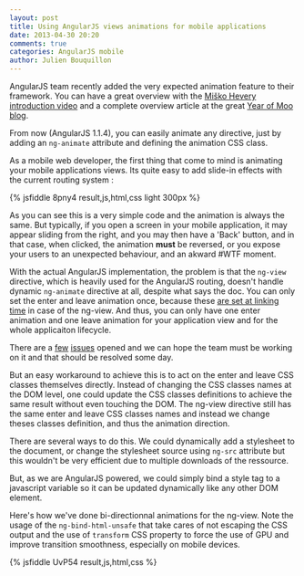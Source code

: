 ```yaml
---
layout: post
title: Using AngularJS views animations for mobile applications
date: 2013-04-30 20:20
comments: true
categories: AngularJS mobile
author: Julien Bouquillon
---
```


AngularJS team recently added the very expected animation feature to their framework. You can have a great overview with the [Miško Hevery introduction video](http://www.youtube.com/watch?v=cF_JsA9KsDM) and a complete overview article at the great [Year of Moo blog](http://www.yearofmoo.com/2013/04/animation-in-angularjs.html).

From now (AngularJS 1.1.4), you can easily animate any directive, just by adding an `ng-animate` attribute and defining the animation CSS class.

As a mobile web developer, the first thing that come to mind is animating your mobile applications views. Its quite easy to add slide-in effects with the current routing system :

{% jsfiddle 8pny4 result,js,html,css light 300px %}

As you can see this is a very simple code and the animation is always the same. But typically, if you open a screen in your mobile application, it may appear sliding from the right, and you may then have a 'Back' button, and in that case, when clicked, the animation **must** be reversed, or you expose your users to an unexpected behaviour, and an akward #WTF moment.

With the actual AngularJS implementation, the problem is that the `ng-view` directive, which is heavily used for the AngularJS routing, doesn't handle dynamic `ng-animate` directive at all, despite what says the doc. You can only set the enter and leave animation once, because these [are set at linking time](https://github.com/angular/angular.js/blob/400f9360bb2f7553c5bd3b1f256a5f3db175b7bc/src/ng/directive/ngView.js#L173) in case of the ng-view. And thus, you can only have one enter animation and one leave animation for your application view and for the whole applicaiton lifecycle.

There are a [few](https://github.com/angular/angular.js/issues/2480) [issues](https://github.com/angular/angular.js/issues/2464) opened and we can hope the team must be working on it and that should be resolved some day.

But an easy workaround to achieve this is to act on the enter and leave CSS classes themselves directly. Instead of changing the CSS classes names at the DOM level, one could update the CSS classes definitions to achieve the same result without even touching the DOM. The ng-view directive still has the same enter and leave CSS classes names and instead we change theses classes definition, and thus the animation direction.

There are several ways to do this. We could dynamically add a stylesheet to the document, or change the stylesheet source using `ng-src` attribute but this wouldn't be very efficient due to multiple downloads of the ressource. 

But, as we are AngularJS powered, we could simply bind a style tag to a javascript variable so it can be updated dynamically like any other DOM element.

Here's how we've done bi-directionnal animations for the ng-view. Note the usage of the `ng-bind-html-unsafe` that take cares of not escaping the CSS output and the use of `transform` CSS property to force the use of GPU and improve transition smoothness, especially on mobile devices.

{% jsfiddle UvP54 result,js,html,css %}

